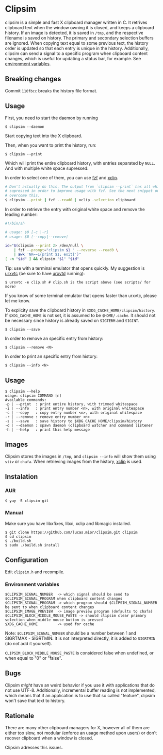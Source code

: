# Clipsim

clipsim is a simple and fast X clipboard manager written in C.  It retrives
clipboard text when the window owning it is closed, and keeps a clipboard
history.  If an image is detected, it is saved in `/tmp`, and the respective
filename is saved on history.  The primary and secondary selection buffers are
ignored.  When copying text equal to some previous text, the history order is
updated so that each entry is unique in the history.  Additionally, clipsim can
send a signal to a specific program when clipboard content changes, which is
useful for updating a status bar, for example. See [environment
variables](#Environment-variables).

## Breaking changes
Commit `110fbcc` breaks the history file format.

## Usage

First, you need to start the daemon by running
```
$ clipsim --daemon
```

Start copying text into the X clipboard.

Then, when you want to print the history, run:
```
$ clipsim --print
```

Which will print the entire clipboard history,
with entries separated by `NULL`.
And with multiple white space supressed.

In order to select one of them, you can use
[fzf](https://github.com/junegunn/fzf)
and [xclip](https://github.com/astrand/xclip).
```sh
# Don't actually do this. The output from `clipsim --print` has all white spaced
# supressed in order to improve usage with fzf. See the next snippet on how to
# overcome this.
$ clipsim --print | fzf --read0 | xclip -selection clipboard
```

In order to retrieve the entry with original white space and
remove the leading number:

```sh
#!/bin/sh

# usage: $0 [-c |-r]
# usage: $0 [--copy|--remove]

id="$(clipsim --print 2> /dev/null \
    | fzf --prompt="clipsim $1 " --reverse --read0 \
    | awk 'NR==1{print $1; exit}')"
[ -n "$id" ] && clipsim "$1" "$id"
```

Tip: use with a terminal emulator that opens quickly.
My suggestion is [urxvtc](https://linux.die.net/man/1/urxvtc)
(be sure to have [urxvtd](https://linux.die.net/man/1/urxvtd) running):

```
$ urxvtc -e clip.sh # clip.sh is the script above (see scripts/ for more)
```
If you know of some terminal emulator that opens faster than urxvtc,
please let me know.

To explicity save the clipboard history in `$XDG_CACHE_HOME/clipsim/history`.
If `$XDG_CACHE_HOME` is not set, it is assumed to be `$HOME/.cache`.
It should not be necessary since history is already saved on `SIGTERM` and `SIGINT`.
```
$ clipsim --save
```

In order to remove an specific entry from history:
```
$ clipsim --remove <N>
```

In order to print an specific entry from history:
```
$ clipsim --info <N>
```

## Usage
```
$ clipsim --help
usage: clipsim COMMAND [n]
Available commands:
-p | --print  : print entire history, with trimmed whitespace
-i | --info   : print entry number <n>, with original whitespace
-c | --copy   : copy entry number <n>, with original whitespace
-r | --remove : remove entry number <n>
-s | --save   : save history to $XDG_CACHE_HOME/clipsim/history
-d | --daemon : spawn daemon (clipboard watcher and command listener
-h | --help   : print this help message
```

## Images
Clipsim stores the images in `/tmp`, and `clipsim --info`
will show them using `stiv` or `chafa`.
When retrieving images from the history,
[xclip](https://github.com/astrand/xclip) is used.

## Instalation
### AUR
```
$ yay -S clipsim-git
```

### Manual
Make sure you have
libxfixes, libxi, xclip and libmagic installed.
```
$ git clone https://github.com/lucas.mior/clipsim.git clipsim
$ cd clipsim
$ ./build.sh
$ sudo ./build.sh install
```

## Configuration
Edit `clipsim.h` and recompile.

### Environment variables
```
$CLIPSIM_SIGNAL_NUMBER  -> which signal should be send to $CLIPSIM_SIGNAL_PROGRAM when clipboard content changes
$CLIPSIM_SIGNAL_PROGRAM -> which program should $CLIPSIM_SIGNAL_NUMBER be sent to when clipboard content changes
$CLIPSIM_IMAGE_PREVIEW  -> image preview program (defaults to chafa)
$CLIPSIM_BLOCK_MIDDLE_MOUSE_PASTE -> should clipsim clear primary selection when middle mouse button is pressed
$XDG_CACHE_HOME         -> used for cache
```
Note: `$CLIPSIM_SIGNAL_NUMBER` should be a number between 1 and SIGRTMAX -
SIGRTMIN.  It is not interpreted directly, it is added to `SIGRTMIN` (do *not*
add it yourself).

`CLIPSIM_BLOCK_MIDDLE_MOUSE_PASTE` is considered false when undefined, or when
equal to "0" or "false".

## Bugs
Clipsim *might* have an weird behavior if you use it with applications that do
not use UTF-8.
Additionally, incremental buffer reading is not implemented,
which means that if an application is to use that so called "feature",
clipsim won't save that text to history.

## Rationale
There are many other clipboard managers for X,
however all of them are either too slow,
not modular (enforce an usage method upon users)
or don't recover clipboard when a window is closed.

Clipsim adresses this issues.
